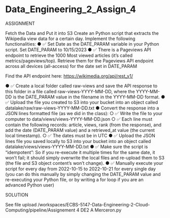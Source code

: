 # Data_Engineering_2_Assign_4

ASSIGNMENT

Fetch the Data and Put it into S3
Create an Python script that extracts the Wikipedia view data for a certain day. Implement the following functionalities: 
●	✅  Set Date as the DATE_PARAM variable in your Python script. Set DATE_PARAM to 10/15/2023
●	✅  There is a Pageviews API endpoint to retrieve the 1000 Most viewed articles (it’s called metrics/pageviews/top). Retrieve them for the Pageviews API endpoint across all devices (all-access) for the date set in DATE_PARAM

Find the API endpoint here: https://wikimedia.org/api/rest_v1/

●	✅  Create a local folder called raw-views and save the API response to this folder in a file called raw-views-YYYY-MM-DD, where the YYYY-MM-DD is the DATE_PARAM value in the filename in the YYYY-MM-DD format.
●	✅  Upload the file you created to S3 into your bucket into an object called datalake/raw/raw-views-YYYY-MM-DD.txt
●	Convert the response into a JSON lines formatted file (as we did in the class):
○	✅  Write the file to your computer to data/views/views-YYYY-MM-DD.json
○	✅  Each line must contain the following records: article, views, rank (from the response), and add the date (DATE_PARAM value) and a retrieved_at value (the current local timestamp).
○	✅ The dates must be in UTC
●	✅ Upload the JSON lines file you saved locally to S3 into your bucket into an object called datalake/views/views-YYYY-MM-DD.txt
●	✅ Make sure the script is “idempotent”: So if you re-execute it multiple times for the same date, it won’t fail; it should simply overwrite the local files and re-upload them to S3 (the file and S3 object content’s won’t change).
●	✅ Manually execute your script for every day from 2022-10-15 to 2022-10-21 for every single day (you can do this manually by simply changing the DATE_PARAM value and re-executing your Python file, or by writing a for loop if you are an advanced Python user)

SOLUTION

See file upload
/workspaces/ECBS-5147-Data-Engineering-2-Cloud-Computing/pipeline/Assignement 4 DE2 A Merceron.py
